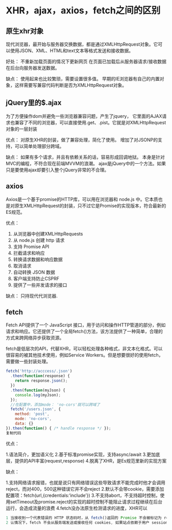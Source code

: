 # XHR，ajax，axios，fetch之间的区别

## 原生xhr对象

现代浏览器，最开始与服务器交换数据，都是通过XMLHttpRequest对象。它可以使用JSON、XML、HTML和text文本等格式发送和接收数据。

好处： 不重新加载页面的情况下更新网页 在页面已加载后从服务器请求/接收数据 在后台向服务器发送数据。

缺点： 使用起来也比较繁琐，需要设置很多值。 早期的IE浏览器有自己的内置对象，这样需要写兼容代码判断是否为XMLHttpRequest对象。

## jQuery里的$.ajax

为了方便操作dom并避免一些浏览器兼容问题，产生了jquery， 它里面的AJAX请求也兼容了不同的浏览器，可以直接使用.get、.pist。它就是对XMLHttpRequest对象的一层封装

优点： 对原生XHR的封装，做了兼容处理，简化了使用。 增加了对JSONP的支持，可以简单处理部分跨域。

缺点： 如果有多个请求，并且有依赖关系的话，容易形成回调地狱。 本身是针对MVC的编程，不符合现在前端MVVM的浪潮。 ajax是jQuery中的一个方法。如果只是要使用ajax却要引入整个jQuery非常的不合理。

## axios

Axios是一个基于promise的HTTP库，可以用在浏览器和 node.js 中。它本质也是对原生XMLHttpRequest的封装，只不过它是Promise的实现版本，符合最新的ES规范。

优点：

1. 从浏览器中创建XMLHttpRequests
2. 从 node.js 创建 http 请求
3. 支持 Promise API
4. 拦截请求和响应
5. 转换请求数据和响应数据
6. 取消请求
7. 自动转换 JSON 数据
8. 客户端支持防止CSPRF
9. 提供了一些并发请求的接口

缺点： 只持现代代浏览器.

## fetch

Fetch API提供了一个 JavaScript 接口，用于访问和操作HTTP管道的部分，例如请求和响应。它还提供了一个全局fetch()方法，该方法提供了一种简单，合理的方式来跨网络异步获取资源。

fetch是低层次的API，代替XHR，可以轻松处理各种格式，非文本化格式。可以很容易的被其他技术使用，例如Service Workers。但是想要很好的使用fetch，需要做一些封装处理。

```js
fetch('http://acccess/.json')
  .then(function(response) {
    return response.json();
  })
  .then(function(myJson) {
    console.log(myJson);
  });
  //在配置中，添加mode： 'no-cors'就可以跨域了
  fetch('/users.json', {
    method: 'post', 
    mode: 'no-cors',
    data: {}
}).then(function() { /* handle response */ });
复制代码
```

优点：

1.语法简介，更加语义化
2.基于标准promise实现，支持async/await
3.更加底层，提供的API丰富(request,response)
4.脱离了XHR，是Es规范里新的实现方案

缺点：

1.支持网络请求报错，也就是说只有网络错误这些导致请求不能完成时他才会调用reject，而对400，500这种错误它并不会reject
2.默认不会带cookie，需要添加配置项：fetch(url,{credentials:‘include’})
3.不支持abort，不支持超时控制，使用setTimeout及promise.reject的实现的超时控制不能阻止请求过程继续在后台运行，会造成流量的浪费
4.fetch没办法原生检测请求的进度，XHR可以

```js
1 当接收到一个代表错误的 HTTP 状态码时，从 fetch()返回的 Promise 不会被标记为 reject， 即使该 HTTP 响应的状态码是 404 或 500。相反，它会将 Promise 状态标记为 resolve （但是会将 resolve的返回值的 ok 属性设置为 false ），仅当网络故障时或请求被阻止时，才会标记为 reject。
2 认情况下，fetch 不会从服务端发送或接收任何 cookies, 如果站点依赖于用户 session，则会导致未经认证的请求（要发送 cookies，必须设置 credentials 选项）。
```